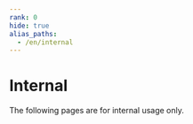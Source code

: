 ```yaml
---
rank: 0
hide: true
alias_paths: 
  - /en/internal
---
```


<!-- does not need translation -->

# Internal

The following pages are for internal usage only.